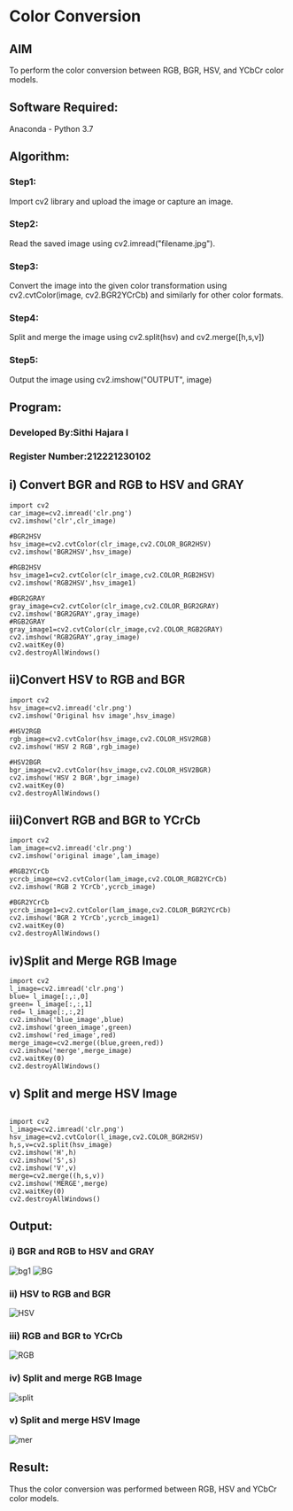 # Color Conversion
## AIM
To perform the color conversion between RGB, BGR, HSV, and YCbCr color models.

## Software Required:
Anaconda - Python 3.7
## Algorithm:
### Step1:
Import cv2 library and upload the image or capture an image.

### Step2:
Read the saved image using cv2.imread("filename.jpg").

### Step3:
Convert the image into the given color transformation using cv2.cvtColor(image, cv2.BGR2YCrCb) and similarly for other color formats.

### Step4:
Split and merge the image using cv2.split(hsv) and cv2.merge([h,s,v])

### Step5:
Output the image using cv2.imshow("OUTPUT", image)

## Program:

### Developed By:Sithi Hajara I
### Register Number:212221230102

## i) Convert BGR and RGB to HSV and GRAY
```
import cv2
car_image=cv2.imread('clr.png')
cv2.imshow('clr',clr_image)

#BGR2HSV
hsv_image=cv2.cvtColor(clr_image,cv2.COLOR_BGR2HSV)
cv2.imshow('BGR2HSV',hsv_image)

#RGB2HSV
hsv_image1=cv2.cvtColor(clr_image,cv2.COLOR_RGB2HSV)
cv2.imshow('RGB2HSV',hsv_image1)

#BGR2GRAY
gray_image=cv2.cvtColor(clr_image,cv2.COLOR_BGR2GRAY)
cv2.imshow('BGR2GRAY',gray_image)
#RGB2GRAY
gray_image1=cv2.cvtColor(clr_image,cv2.COLOR_RGB2GRAY)
cv2.imshow('RGB2GRAY',gray_image)
cv2.waitKey(0)
cv2.destroyAllWindows()
```
## ii)Convert HSV to RGB and BGR
```
import cv2
hsv_image=cv2.imread('clr.png')
cv2.imshow('Original hsv image',hsv_image)

#HSV2RGB
rgb_image=cv2.cvtColor(hsv_image,cv2.COLOR_HSV2RGB)
cv2.imshow('HSV 2 RGB',rgb_image)

#HSV2BGR
bgr_image=cv2.cvtColor(hsv_image,cv2.COLOR_HSV2BGR)
cv2.imshow('HSV 2 BGR',bgr_image)
cv2.waitKey(0)
cv2.destroyAllWindows()
```
## iii)Convert RGB and BGR to YCrCb
```
import cv2
lam_image=cv2.imread('clr.png')
cv2.imshow('original image',lam_image)

#RGB2YCrCb
ycrcb_image=cv2.cvtColor(lam_image,cv2.COLOR_RGB2YCrCb)
cv2.imshow('RGB 2 YCrCb',ycrcb_image)

#BGR2YCrCb
ycrcb_image1=cv2.cvtColor(lam_image,cv2.COLOR_BGR2YCrCb)
cv2.imshow('BGR 2 YCrCb',ycrcb_image1)
cv2.waitKey(0)
cv2.destroyAllWindows()
```
## iv)Split and Merge RGB Image
```
import cv2
l_image=cv2.imread('clr.png')
blue= l_image[:,:,0]
green= l_image[:,:,1]
red= l_image[:,:,2]
cv2.imshow('blue_image',blue)
cv2.imshow('green_image',green)
cv2.imshow('red_image',red)
merge_image=cv2.merge((blue,green,red))
cv2.imshow('merge',merge_image)
cv2.waitKey(0)
cv2.destroyAllWindows()
```
## v) Split and merge HSV Image
```

import cv2
l_image=cv2.imread('clr.png')
hsv_image=cv2.cvtColor(l_image,cv2.COLOR_BGR2HSV)
h,s,v=cv2.split(hsv_image)
cv2.imshow('H',h)
cv2.imshow('S',s)
cv2.imshow('V',v)
merge=cv2.merge((h,s,v))
cv2.imshow('MERGE',merge)
cv2.waitKey(0)
cv2.destroyAllWindows()
```
## Output:
### i) BGR and RGB to HSV and GRAY
![bg1](https://user-images.githubusercontent.com/94219582/228022882-e4523440-2366-4685-96f9-4310b071bade.png)
![BG](https://user-images.githubusercontent.com/94219582/228023938-ac9aac2c-9d3e-4c7c-b13a-5df0f063ce36.png)

### ii) HSV to RGB and BGR
![HSV](https://user-images.githubusercontent.com/94219582/228024845-13f5129a-6ca2-449a-8120-b11d7aacfd67.png)

### iii) RGB and BGR to YCrCb
![RGB](https://user-images.githubusercontent.com/94219582/228025454-768c9b7e-f224-489f-83e6-b3d69836d0e8.png)

### iv) Split and merge RGB Image
![split](https://user-images.githubusercontent.com/94219582/228026155-58b58bec-6a4d-4b76-933d-3ca95a6f87b1.png)

### v) Split and merge HSV Image
![mer](https://user-images.githubusercontent.com/94219582/228030031-55b467ae-31ed-419e-84c6-f4544d416b4c.png)


## Result:
Thus the color conversion was performed between RGB, HSV and YCbCr color models.
